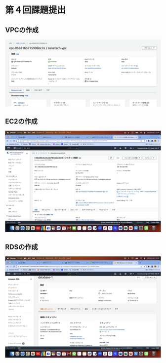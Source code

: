 # 第４回課題提出

## VPCの作成

![VPC](./images/vpcsetting.png)

## EC2の作成

![EC2](./images/ec2-4.png)

## RDSの作成

![RDS](./images/database-4.png)
